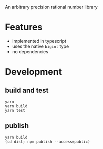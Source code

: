 An arbitrary precision rational number library

# Features

* implemented in typescript
* uses the native `bigint` type
* no dependencies

# Development

## build and test

```
yarn
yarn build
yarn test
```

## publish

```
yarn build
(cd dist; npm publish --access=public)
```
